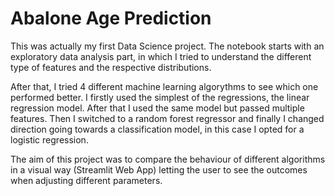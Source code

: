 # Abalone Age Prediction

This was actually my first Data Science project.
The notebook starts with an exploratory data analysis part, in which I tried to understand the different type of features and the respective distributions.

After that, I tried 4 different machine learning algorythms to see which one performed better. I firstly used the simplest of the regressions, the linear regression model. After that I used the same model but passed multiple features. Then I switched to a random forest regressor and finally I changed direction going towards a classification model, in this case I opted for a logistic regression. 

The aim of this project was to compare the behaviour of different algorithms in a visual way (Streamlit Web App) letting the user to see the outcomes when adjusting different parameters.